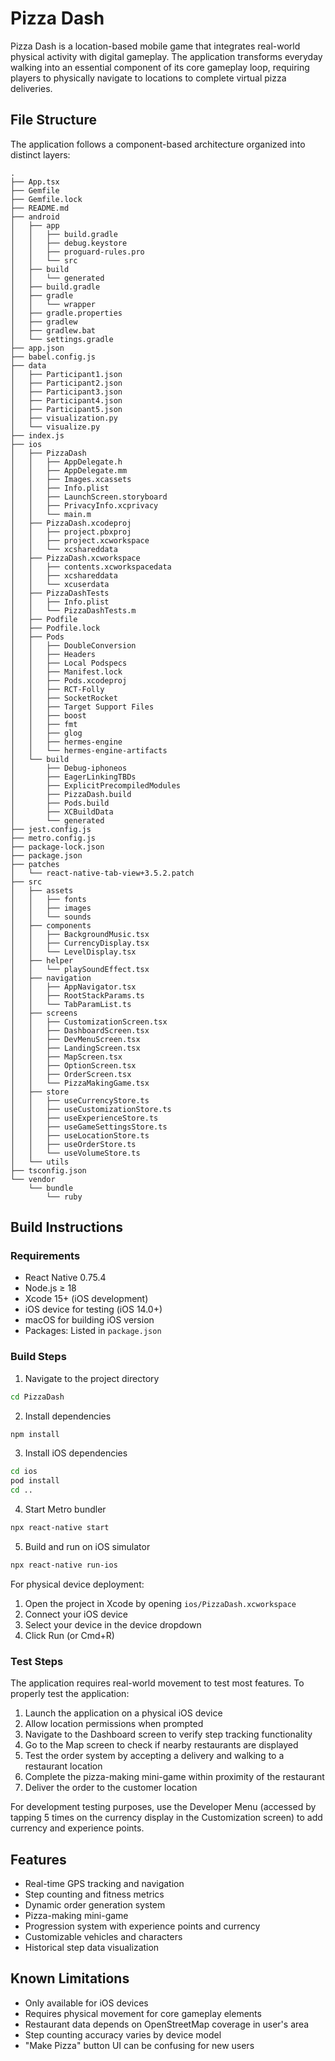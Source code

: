 # Pizza Dash

Pizza Dash is a location-based mobile game that integrates real-world physical activity with digital gameplay. The application transforms everyday walking into an essential component of its core gameplay loop, requiring players to physically navigate to locations to complete virtual pizza deliveries.

## File Structure

The application follows a component-based architecture organized into distinct layers:

```
.
├── App.tsx
├── Gemfile
├── Gemfile.lock
├── README.md
├── android
│   ├── app
│   │   ├── build.gradle
│   │   ├── debug.keystore
│   │   ├── proguard-rules.pro
│   │   └── src
│   ├── build
│   │   └── generated
│   ├── build.gradle
│   ├── gradle
│   │   └── wrapper
│   ├── gradle.properties
│   ├── gradlew
│   ├── gradlew.bat
│   └── settings.gradle
├── app.json
├── babel.config.js
├── data
│   ├── Participant1.json
│   ├── Participant2.json
│   ├── Participant3.json
│   ├── Participant4.json
│   ├── Participant5.json
│   ├── visualization.py
│   └── visualize.py
├── index.js
├── ios
│   ├── PizzaDash
│   │   ├── AppDelegate.h
│   │   ├── AppDelegate.mm
│   │   ├── Images.xcassets
│   │   ├── Info.plist
│   │   ├── LaunchScreen.storyboard
│   │   ├── PrivacyInfo.xcprivacy
│   │   └── main.m
│   ├── PizzaDash.xcodeproj
│   │   ├── project.pbxproj
│   │   ├── project.xcworkspace
│   │   └── xcshareddata
│   ├── PizzaDash.xcworkspace
│   │   ├── contents.xcworkspacedata
│   │   ├── xcshareddata
│   │   └── xcuserdata
│   ├── PizzaDashTests
│   │   ├── Info.plist
│   │   └── PizzaDashTests.m
│   ├── Podfile
│   ├── Podfile.lock
│   ├── Pods
│   │   ├── DoubleConversion
│   │   ├── Headers
│   │   ├── Local Podspecs
│   │   ├── Manifest.lock
│   │   ├── Pods.xcodeproj
│   │   ├── RCT-Folly
│   │   ├── SocketRocket
│   │   ├── Target Support Files
│   │   ├── boost
│   │   ├── fmt
│   │   ├── glog
│   │   ├── hermes-engine
│   │   └── hermes-engine-artifacts
│   └── build
│       ├── Debug-iphoneos
│       ├── EagerLinkingTBDs
│       ├── ExplicitPrecompiledModules
│       ├── PizzaDash.build
│       ├── Pods.build
│       ├── XCBuildData
│       └── generated
├── jest.config.js
├── metro.config.js
├── package-lock.json
├── package.json
├── patches
│   └── react-native-tab-view+3.5.2.patch
├── src
│   ├── assets
│   │   ├── fonts
│   │   ├── images
│   │   └── sounds
│   ├── components
│   │   ├── BackgroundMusic.tsx
│   │   ├── CurrencyDisplay.tsx
│   │   └── LevelDisplay.tsx
│   ├── helper
│   │   └── playSoundEffect.tsx
│   ├── navigation
│   │   ├── AppNavigator.tsx
│   │   ├── RootStackParams.ts
│   │   └── TabParamList.ts
│   ├── screens
│   │   ├── CustomizationScreen.tsx
│   │   ├── DashboardScreen.tsx
│   │   ├── DevMenuScreen.tsx
│   │   ├── LandingScreen.tsx
│   │   ├── MapScreen.tsx
│   │   ├── OptionScreen.tsx
│   │   ├── OrderScreen.tsx
│   │   └── PizzaMakingGame.tsx
│   ├── store
│   │   ├── useCurrencyStore.ts
│   │   ├── useCustomizationStore.ts
│   │   ├── useExperienceStore.ts
│   │   ├── useGameSettingsStore.ts
│   │   ├── useLocationStore.ts
│   │   ├── useOrderStore.ts
│   │   └── useVolumeStore.ts
│   └── utils
├── tsconfig.json
└── vendor
    └── bundle
        └── ruby

```

## Build Instructions

### Requirements

* React Native 0.75.4
* Node.js ≥ 18
* Xcode 15+ (iOS development)
* iOS device for testing (iOS 14.0+)
* macOS for building iOS version
* Packages: Listed in `package.json`

### Build Steps

1. Navigate to the project directory
```bash
cd PizzaDash
```

2. Install dependencies
```bash
npm install
```

3. Install iOS dependencies
```bash
cd ios
pod install
cd ..
```

4. Start Metro bundler
```bash
npx react-native start
```

5. Build and run on iOS simulator
```bash
npx react-native run-ios
```

For physical device deployment:
1. Open the project in Xcode by opening `ios/PizzaDash.xcworkspace`
2. Connect your iOS device
3. Select your device in the device dropdown
4. Click Run (or Cmd+R)

### Test Steps

The application requires real-world movement to test most features. To properly test the application:

1. Launch the application on a physical iOS device
2. Allow location permissions when prompted
3. Navigate to the Dashboard screen to verify step tracking functionality
4. Go to the Map screen to check if nearby restaurants are displayed
5. Test the order system by accepting a delivery and walking to a restaurant location
6. Complete the pizza-making mini-game within proximity of the restaurant
7. Deliver the order to the customer location

For development testing purposes, use the Developer Menu (accessed by tapping 5 times on the currency display in the Customization screen) to add currency and experience points.

## Features

* Real-time GPS tracking and navigation
* Step counting and fitness metrics
* Dynamic order generation system
* Pizza-making mini-game
* Progression system with experience points and currency
* Customizable vehicles and characters
* Historical step data visualization

## Known Limitations

* Only available for iOS devices
* Requires physical movement for core gameplay elements
* Restaurant data depends on OpenStreetMap coverage in user's area
* Step counting accuracy varies by device model
* "Make Pizza" button UI can be confusing for new users
